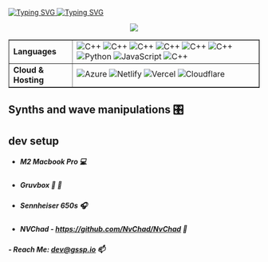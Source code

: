 <p align="center">
  <p align="left">
    <a href="https://git.io/typing-svg"><img src="https://readme-typing-svg.demolab.com?font=Futura&duration=4600&pause=2400&color=FABD2F&vCenter=true&repeat=false&width=435&lines=%5C%5C+code+is+art..." alt="Typing SVG" />
    </a>
    <a href="https://git.io/typing-svg"><img src="https://readme-typing-svg.demolab.com?font=Futura&duration=4600&pause=4600&color=FABD2F&vCenter=true&repeat=false&width=435&lines=%5C%5C+this+is+a+gallery..." alt="Typing SVG" />
    </a>
  </p>
</p>
<p>
</p>
<p align="center">
<img src ="https://github-readme-streak-stats.herokuapp.com?user=gsspdev&theme=gruvbox&hide_border=true&border_radius=4&card_width=540&background=FFFFFF00">
  <br>
</p>
<table align="center" border="1" cellpadding="10" cellspacing="0">
    <tr>
      <td><strong>Languages</strong></td>
      <td>
        <img src="https://img.shields.io/badge/Swift-F05138?style=flat&logo=Swift&logoColor=white" alt="C++" >
        <img src="https://img.shields.io/badge/Rust-000000?style=flat&logo=Rust&logoColor=orange" alt="C++" >
        <img src="https://img.shields.io/badge/Zig-000000?style=flat&logo=Zig&logoColor=yellow" alt="C++" >
        <img src="https://img.shields.io/badge/C-6195CB?style=flat&logo=cplusplus&logoColor=white" alt="C++" >
        <img src="https://img.shields.io/badge/C%2B%2B-00599C?style=flat&logo=cplusplus&logoColor=white" alt="C++" >
        <img src="https://img.shields.io/badge/Bash-2B3539?style=flat&logo=gnubash&logoColor=white" alt="C++" >
        <img src="https://img.shields.io/badge/Python-3776AB?style=flat&logo=python&logoColor=white" alt="Python" >
        <img src="https://img.shields.io/badge/JavaScript-F7DF1E?style=flat&logo=javascript&logoColor=black" alt="JavaScript" >
        <img src="https://img.shields.io/badge/Lua-00007C?style=flat&logo=Lua&logoColor=white" alt="C++" >
      </td>
    </tr>
    <tr>
        <td><strong>Cloud & Hosting</strong></td>
        <td>
            <img src="https://img.shields.io/badge/Azure-0078D4?style=flat&logo=microsoft-azure&logoColor=white" alt="Azure" style="margin: 0 0 5px 0; display: inline
-block;">
            <img src="https://img.shields.io/badge/Netlify-00C7B7?style=flat&logo=netlify&logoColor=white" alt="Netlify" style="margin: 0 0 5px 0; display: inline-blo
ck;">
            <img src="https://img.shields.io/badge/Vercel-000000?style=flat&logo=vercel&logoColor=white" alt="Vercel" style="margin: 0 0 5px 0; display: inline-block;
">
            <img src="https://img.shields.io/badge/Cloudflare-F38020?style=flat&logo=cloudflare&logoColor=white" alt="Cloudflare" style="margin: 0 0 5px 0; display: i
nline-block;">
        </td>
      </tr>
    </tr>
  </table>
  
## Synths and wave manipulations 🎛️

## dev setup
- ##### M2 Macbook Pro  💻
- ##### Gruvbox 🕺 🪩
- ##### Sennheiser 650s 🎧
- ##### NVChad - https://github.com/NvChad/NvChad 🦾

##### - Reach Me: dev@gssp.io 📫 
